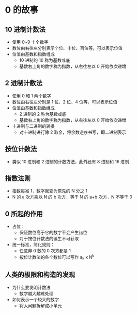 # 0 的故事

## 10 进制计数法

- 使用 0~9 十个数字
- 数位由右往左分别表示个位、十位、百位等，可以表示位值
- 位值由基数和指数组成
  - 10 进制的 10 称为基数或底
  - 基数右上角的数字称为指数，从右往左以 0 开始依次递增

## 2 进制计数法

- 使用 0 和 1 两个数字
- 数位由右往左分别是 1 位、2 位、4 位等，可以表示位值
- 位值由基数和指数组成
  - 2 进制的 2 称为基数或底
  - 基数右上角的数字称为指数，从右往左以 0 开始依次递增
- 十进制与二进制的转换
  - 对十进制进行除 2 取余，将余数逆序书写，即二进制表示

## 按位计数法

- 类似 10 进制和 2 进制的计数方法，此外还有 8 进制和 16 进制

## 指数法则

- 指数每减 1，数字就变为原先的 N 分之 1
- N 的 a 次方乘以 N 的 b 次方，等于 N 的 a+b 次方，N 不等于 0

## 0 所起的作用

- 占位：
  - 保证数位高于它的数字不会产生错位
  - 对于按位计数法的诞生不可获取
- 统一标准，简化规则：
  - 任意非 0 数的 0 次方都是 1
  - 按位计数法的各个数位可以写作 a<sub>k</sub> x N<sup>k</sup>

## 人类的极限和构造的发现

- 为什么要发明计数法
  - 数字越大越难处理
- 如何表示一个较大的数字
  - 将大问题拆解成小单元
